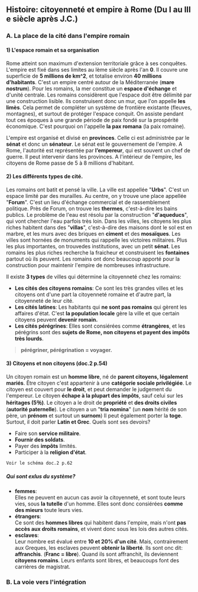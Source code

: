 ## Histoire: citoyenneté et empire à Rome (Du I au III e siècle après J.C.)

### A. La place de la cité dans l'empire romain
#### 1) L'espace romain et sa organisation

Rome atteint son maximum d'extension territoriale grâce à ses conquêtes. L'empire est fixé dans ses limites au Ième siècle après l'an **0**. Il couvre une superficie de **5 millions de km^2**, et totalise environ **40 millions d'habitants**. C'est un empire centré autour de la Méditerranée (**mare nostrum**). Pour les romains, la mer constitue un **espace d'échange** et d'unité centrale. Les romains considèrent que l'espace doit être délimité par une construction lisible. Ils construisent donc un mur, que l'on appelle **les limès**. Cela permet de compléter un système de frontière existante (fleuves, montagnes), et surtout de protéger l'espace conquit. On assiste pendant tout ces époques à une grande période de paix fondé sur la prospérité économique. C'est pourquoi on l'appelle **la pax romana** (la paix romaine).

L'empire est organisé et divisé en **provinces**. Celle ci est administrée par le **sénat** et donc un **sénateur**. Le sénat est le gouvernement de l'empire. A Rome, l'autorité est représentée par **l’empereur**, qui est souvent un chef de guerre. Il peut intervenir dans les provinces. A l'intérieur de l'empire, les citoyens de Rome passe de 5 à 8 millions d'habitant.

#### 2) Les différents types de cité.
Les romains ont batit et pensé la ville. La ville est appellée "**Urbs**". C'est un espace limité par des murailles. Au centre, on y trouve une place appellée "**Forum**". C'est un lieu d'échange commercial et de rassemblement politique. Près de Forum, on trouve les **thermes**, c'est-à-dire les bains publics. Le problème de l'eau est résolu par la construction "**d'aqueducs**", qui vont chercher l'eau parfois très loin. Dans les villes, les citoyens les plus riches habitent dans des "**villas**", c'est-à-dire des maisons dont le sol est en marbre, et les murs avec des briques en **ciment** et des **mosaïques**. Les villes sont hornées de monuments qui rappelle les victoires militaires. Plus les plus importantes, on trouvedes institutions, avec un petit **sénat**. Les romains les plus riches recherche la fraicheur et construisent les **fontaines** partout où ils peuvent. Les romains ont donc beaucoup apporté pour la construction pour maintenir l'empire de nombreuses infrastructure.

Il existe **3 types** de villes qui détermine la citoyenneté chez les romains:

- **Les cités des citoyens romains**: Ce sont les très grandes villes et les citoyens ont d'une part la citoyenneté romaine et d'autre part, la citoyenneté de leur cité.
- **Les cités latines**: Les habitants qui **ne sont pas romains** qui gèrent les affaires d'état. C'est **la population locale** gère la ville et que certain citoyens peuvent **devenir romain.**
- **Les cités pérégrines**: Elles sont consiérées comme **étrangères**, et les pérégrins sont des **sujets de Rome, non citoyens et payent des impôts très lourds**.

> **pérégriner, pérégrination = voyager.**

#### 3) Citoyens et non citoyens (doc.2 p.54)
Un citoyen romain est un **homme libre**, né de **parent citoyens, légalement mariés**. Être citoyen c'est appartenir à une **catégorie sociale privilégiée**. Le citoyen est couvert pour **le droit**, et peut demander le judgement du l'empereur. Le citoyen **échape à la plupart des impôts**, sauf celui sur les **héritages (5％)**. Le citoyen a le droit de **propriété** et **des droits civiles** (**autorité paternelle**). Le citoyen a un "**tria nomina**" (un **nom** hérité de son père, un **prénom** et surtout un **surnom**) Il peut également porter la **toge**. Surtout, il doit parler **Latin et Grec**. Quels sont ses devoirs?

- Faire son **service militaire**.
- **Fournir des soldats**.
- Payer des **impôts** limités.
- Participer à la **religion d'état**.

`Voir le schéma doc.2 p.62`

##### Qui sont exlus du système?
- **femmes**:  
	Elles ne peuvent en aucun cas avoir la citoyenneté, et sont toute leurs vies, sous **la tutelle** d'un homme. Elles sont donc consiérées **comme des mieurs** toute leurs vies.
- **étrangers**:  
	Ce sont des **hommes libres** qui habitent dans l'empire, mais n'ont **pas accès aux droits romains**, et vivent donc sous les lois des autres cités.
- **esclaves**:  
	Leur nombre est évalué entre **10 et 20% d'un cité**. Mais, contrairement aux Greques, les esclaves peuvent **obtenir la liberté**. Ils sont onc dit: **affranchis**. (**Franc = libre**). Quand ils sont affranchit, ils deviennent **citoyens romains**. Leurs enfants sont libres, et beaucoups font des carrières de magistrat.

### B. La voie vers l'intégration